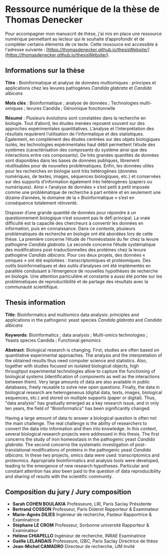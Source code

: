 # Ressource numérique de la thèse de Thomas Denecker

Pour accompagner mon manuscrit de thèse, j'ai mis en place une ressource numérique permettant au lecteur qui le souhaite d’approfondir et de compléter 
certains éléments de ce texte. Cette ressource est accessible à l'adresse suivante : [https://thomasdenecker.github.io/thesisWebsite/](https://thomasdenecker.github.io/thesisWebsite/).

## Informations sur la thèse 

**Titre** : Bioinformatique et analyse de données multiomiques : principes et applications chez les levures pathogènes *Candida glabrata* et *Candida albicans*

**Mots clés** : Bioinformatique ; analyse de données ; Technologies multi-omiques ; levures Candida ; Génomique fonctionnelle

**Résumé** : Plusieurs évolutions sont constatées dans la recherche en biologie. Tout d’abord, les études menées reposent souvent sur des approches expérimentales quantitatives.
L’analyse et l’interprétation des résultats requièrent l’utilisation de l’informatique et des statistiques. Également, en complément des études centrées sur des objets 
biologiques isolés, les technologies expérimentales haut débit permettent l’étude des systèmes (caractérisation des composants du système ainsi que des interactions entre 
ces composants). De très grandes quantités de données sont disponibles dans les bases de données publiques, librement réutilisables pour de nouvelles problématiques. 
Enfin, les données utiles pour les recherches en biologie sont très hétérogènes (données numériques, de textes, images, séquences biologiques, etc.) et conservées sur 
des supports d’information également très hétérogènes (papiers ou numériques). Ainsi « l’analyse de données » s’est petit à petit imposée comme une problématique de 
recherche à part entière et en seulement une dizaine d’années, le domaine de la « Bioinformatique » s’est en conséquence totalement réinventé. 

Disposer d’une grande quantité de données pour répondre à un questionnement biologique n’est souvent pas le défi principal. La vraie difficulté est la capacité des chercheurs 
à convertir les données en information, puis en connaissance. Dans ce contexte, plusieurs problématiques de recherche en biologie ont été abordées lors de cette thèse. 
La première concerne l’étude de l’homéostasie du fer chez la levure pathogène *Candida glabrata*. La seconde concerne l’étude systématique des modifications post-traductionnelles 
des protéines chez la levure pathogène *Candida albicans*. Pour ces deux projets, des données « omiques » ont été exploitées : transcriptomiques et protéomiques. 
Des outils bioinformatiques et des outils d’analyses ont été implémentés en parallèle conduisant à l’émergence de nouvelles hypothèses de recherche en biologie. 
Une attention particulière et constante a aussi été portée sur les problématiques de reproductibilité et de partage des résultats avec la communauté scientifique. 

## Thesis information

**Title**: Bioinformatics and multiomics data analysis: principles and applications in the pathogenic yeast species *Candida glabrata* and *Candida albicans*

**Keywords**: Bioinformatics ; data analysis ; Multi-omics technologies ; Yeasts species Candida ; Functional genomics

**Abstract**:
Biological research is changing. First, studies are often based on quantitative experimental approaches. The analysis and the interpretation of the obtained results 
thus need computer science and statistics. Also, together with studies focused on isolated biological objects, high throughput experimental technologies allow to 
capture the functioning of biological systems (identification of components as well as the interactions between them). Very large amounts of data are also available 
in public databases, freely reusable to solve new open questions. Finally, the data in biological research are heterogeneous (digital data, texts, images, biological 
sequences, etc.) and stored on multiple supports (paper or digital). Thus, "data analysis" has gradually emerged as a key research issue, and in only ten years, the 
field of "Bioinformatics" has been significantly changed.

Having a large amount of data to answer a biological question is often not the main challenge. The real challenge is the ability of researchers to convert the data 
into information and then into knowledge. In this context, several biological research projects were addressed in this thesis. The first concerns the study of iron 
homeostasis in the pathogenic yeast *Candida glabrata*. The second concerns the systematic investigation of post-translational modifications of proteins in the pathogenic 
yeast *Candida albicans*. In these two projects, omics data were used: transcriptomics and proteomics. Appropriate bioinformatics and analysis tools were developed, 
leading to the emergence of new research hypotheses. Particular and constant attention has also been paid to the question of data reproducibility and sharing of 
results with the scientific community.
 

## Composition du jury / Jury composition	

- **Sarah COHEN BOULAKIA**			Professeure, LRI, Paris Saclay			Présidente
- **Bertrand COSSON**			Professeur, Paris Diderot			Rapporteur & Examinateur
- **Marie-Agnès DILIES**			Ingénieur de recherche, Pasteur			Rapportrice & Examinatrice
- **Stéphane LE CROM**			Professeur, Sorbonne université			Rapporteur & Examinateur
- **Hélène CHIAPELLO**			Ingénieur de recherche, INRAE			Examinatrice	
- **Gaëlle LELANDAIS**			Professeure, I2BC, Paris Saclay			Directrice de thèse
- **Jean-Michel CAMADRO**			Directeur de recherche, IJM			Invité
